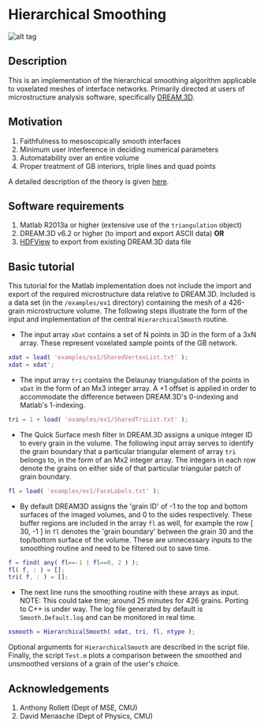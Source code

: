 # Hierarchical Smoothing
![alt tag](https://github.com/siddharth-mv/HierarchicalSmooth/blob/master/Banner.png?raw=true "Triple line fidelity with hierarchical smoothing")

## Description
This is an implementation of the hierarchical smoothing algorithm applicable to voxelated meshes of interface networks. Primarily directed at users of microstructure analysis software, specifically [DREAM.3D](http://dream3d.bluequartz.net/). 

## Motivation
1. Faithfulness to mesoscopically smooth interfaces
1. Minimum user interference in deciding numerical parameters
1. Automatability over an entire volume
1. Proper treatment of GB interiors, triple lines and quad points

A detailed description of the theory is given [here](http://arxiv.org/abs/1601.04699v4).

## Software requirements
1. Matlab R2013a or higher (extensive use of the `triangulation` object)
1. DREAM.3D v6.2 or higher (to import and export ASCII data)	__OR__
1. [HDFView](https://www.hdfgroup.org/products/java/hdfview/) to export from existing DREAM.3D data file

## Basic tutorial
 This tutorial for the Matlab implementation does not include the import and export of the required microstructure data relative to DREAM.3D. Included is a data set (in the `/examples/ex1` directory) containing the mesh of a 426-grain microstructure volume. The following steps illustrate the form of the input and implementation of the central `HierarchicalSmooth` routine.

* The input array `xDat` contains a set of N points in 3D in the form of a 3xN array. These represent voxelated sample points of the GB network.
```Matlab
xdat = load( 'examples/ex1/SharedVertexList.txt' );
xdat = xdat';
```
* The input array `tri` contains the Delaunay triangulation of the points in `xDat` in the form of an Mx3 integer array. A +1 offset is applied in order to accommodate the difference between DREAM.3D's 0-indexing and Matlab's 1-indexing.
```Matlab
tri = 1 + load( 'examples/ex1/SharedTriList.txt' );
```

* The Quick Surface mesh filter in DREAM.3D assigns a unique integer ID to every grain in the volume. The following input array serves to identify the grain boundary that a particular triangular element of array `tri` belongs to, in the form of an Mx2 integer array. The integers in each row denote the grains on either side of that particular triangular patch of grain boundary. 
```Matlab
fl = load( 'examples/ex1/FaceLabels.txt' );
```

* By default DREAM3D assigns the 'grain ID' of -1 to the top and bottom surfaces of the imaged volumes, and 0 to the sides respectively. These buffer regions are included in the array `fl` as well, for example the row [ 30, -1 ] in `fl` denotes the 'grain boundary' between the grain 30 and the top/bottom surface of the volume. These are unnecessary inputs to the smoothing routine and need to be filtered out to save time.
```Matlab
f = find( any( fl==-1 | fl==0, 2 ) );
fl( f, : ) = [];
tri( f, : ) = [];
```
* The next line runs the smoothing routine with these arrays as input. NOTE: This could take time; around 25 minutes for 426 grains. Porting to C++ is under way. The log file generated by default is `Smooth.Default.log` and can be monitored in real time. 
```Matlab
xsmooth = HierarchicalSmooth( xdat, tri, fl, ntype );
```
Optional arguments for `HierarchicalSmooth` are described in the script file. Finally, the script `Test.m` plots a comparison between the smoothed and unsmoothed versions of a grain of the user's choice. 

## Acknowledgements
1. Anthony Rollett (Dept of MSE, CMU)
2. David Menasche (Dept of Physics, CMU)


